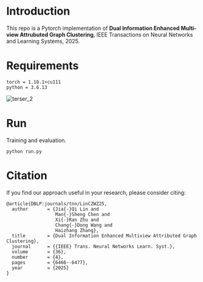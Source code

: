 # Introduction
This repo is a Pytorch implementation of **Dual Information Enhanced Multi-view Attrubuted Graph Clustering**, IEEE Transactions on Neural Networks and Learning Systems, 2025.

# Requirements

```
torch = 1.10.1+cu111
python = 3.6.13
```
![terser_2](https://github.com/user-attachments/assets/2d192456-3a56-472d-8e2a-d4aef542057a)

# Run

Training and evaluation.

```run
python run.py
```


# Citation

If you find our approach useful in your research, please consider citing:

```
@article{DBLP:journals/tnn/LinCZWZ25,
  author       = {Jia{-}Qi Lin and
                  Man{-}Sheng Chen and
                  Xi{-}Ran Zhu and
                  Chang{-}Dong Wang and
                  Haizhang Zhang},
  title        = {Dual Information Enhanced Multiview Attributed Graph Clustering},
  journal      = {{IEEE} Trans. Neural Networks Learn. Syst.},
  volume       = {36},
  number       = {4},
  pages        = {6466--6477},
  year         = {2025}
}
```
